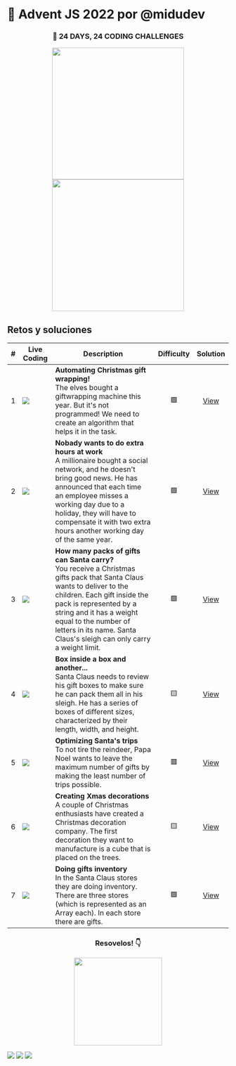 # 🎄 Advent JS 2022 por @midudev

<div align="center">
    <h3>🎁 24 DAYS, 24 CODING CHALLENGES</h3>
    <img width="300" src="https://i.imgur.com/EjnRIG9.png" />
    <img width="300" src="https://i.imgur.com/cA63wKc.png" />
</div>

## Retos y soluciones

| #   | Live Coding                                                                                                                               | Description                                                                                                                                                                                                                                                                                                       | Difficulty |            Solution            |
| --- | ----------------------------------------------------------------------------------------------------------------------------------------- | ----------------------------------------------------------------------------------------------------------------------------------------------------------------------------------------------------------------------------------------------------------------------------------------------------------------- | :--------: | :----------------------------: |
| 1   | <a href="https://youtu.be/mE0abqZt5RE" target="_blank" rel="noopener noreferrer nofollow"><img src="https://i.imgur.com/9VggCz7.png"></a> | <b>Automating Christmas gift wrapping!</b> <br /> The elves bought a giftwrapping machine this year. But it's not programmed! We need to create an algorithm that helps it in the task.                                                                                                                           |     🟩     | [View](./challenges/reto01.md) |
| 2   | <a href="https://youtu.be/cs_dDZjQp8s" target="_blank" rel="noopener noreferrer nofollow"><img src="https://i.imgur.com/4xQiV7Y.png"></a> | <b>Nobady wants to do extra hours at work</b><br>A millionaire bought a social network, and he doesn't bring good news. He has announced that each time an employee misses a working day due to a holiday, they will have to compensate it with two extra hours another working day of the same year.             |     🟩     | [View](./challenges/reto02.md) |
| 3   | <a href="https://youtu.be/pV0v6mCNPZE" target="_blank" rel="noopener noreferrer nofollow"><img src="https://i.imgur.com/eeSmPi5.png"></a> | <b>How many packs of gifts can Santa carry?</b><br>You receive a Christmas gifts pack that Santa Claus wants to deliver to the children. Each gift inside the pack is represented by a string and it has a weight equal to the number of letters in its name. Santa Claus's sleigh can only carry a weight limit. |     🟩     | [View](./challenges/reto03.md) |
| 4   | <a href="https://youtu.be/TBueCOpgvFo" target="_blank" rel="noopener noreferrer nofollow"><img src="https://i.imgur.com/ZEZM2V2.png"></a> | <b>Box inside a box and another...</b><br>Santa Claus needs to review his gift boxes to make sure he can pack them all in his sleigh. He has a series of boxes of different sizes, characterized by their length, width, and height.                                                                              |     🟨     | [View](./challenges/reto04.md) |
| 5   | <a href="https://youtu.be/TBueCOpgvFo" target="_blank" rel="noopener noreferrer nofollow"><img src="https://i.imgur.com/ZEZM2V2.png"></a> | <b>Optimizing Santa's trips</b><br>To not tire the reindeer, Papa Noel wants to leave the maximum number of gifts by making the least number of trips possible.                                                                                                                                                   |     🟥     | [View](./challenges/reto05.md) |
| 6   | <a href="https://youtu.be/DWRb05qosak" target="_blank" rel="noopener noreferrer nofollow"><img src="https://i.imgur.com/z4GSWX1.png"></a> | <b>Creating Xmas decorations</b><br>A couple of Christmas enthusiasts have created a Christmas decoration company. The first decoration they want to manufacture is a cube that is placed on the trees.                                                                                                           |     🟨     | [View](./challenges/reto06.md) |
| 7   | <a href="https://youtu.be/TBueCOpgvFo" target="_blank" rel="noopener noreferrer nofollow"><img src="https://i.imgur.com/ZEZM2V2.png"></a> | <b>Doing gifts inventory</b><br>In the Santa Claus stores they are doing inventory. There are three stores (which is represented as an Array each). In each store there are gifts.                                                                                                                                |     🟩     | [View](./challenges/reto07.md) |

<div align="center">
    <h3>Resovelos! 👇 </h3>
    <a target="_blank" href="https://adventjs.dev">
      <img src="https://i.imgur.com/T88xjI1.png" width="200">
    </a>
</div>

[![](https://img.shields.io/badge/-%40midudev-1DA1F2?style=flat-square&logo=twitter&logoColor=white)](https://twitter.com/midudev)
[![](https://img.shields.io/badge/-%40midudev-9146FF?style=flat-square&logo=twitch&logoColor=white)](https://www.twitch.tv/midudev)
[![](https://img.shields.io/badge/-%40midudev-ff0000?style=flat-square&logo=youtube&logoColor=white)](https://www.youtube.com/midudev)
